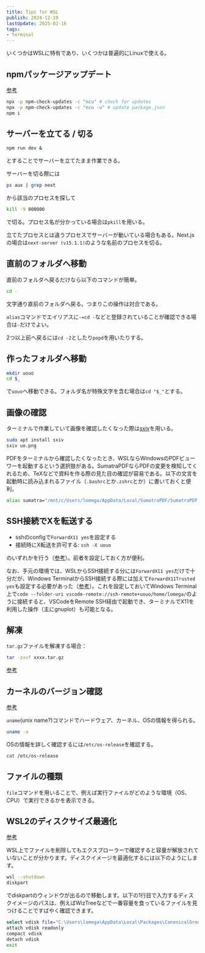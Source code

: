 ```yaml
---
title: Tips for WSL
publish: 2024-12-19
lastUpdate: 2025-02-16
tags:
- terminal
---
```


いくつかはWSLに特有であり、いくつかは普遍的にLinuxで使える。

## npmパッケージアップデート

[参考](https://qiita.com/sugurutakahashi12345/items/df736ddaf65c244e1b4f)

```sh
npx -p npm-check-updates -c "ncu" # check for updates
npx -p npm-check-updates -c "ncu -u" # update package.json
npm i
```

## サーバーを立てる / 切る

```sh
npm run dev &
```
とすることでサーバーを立てたまま作業できる。

サーバーを切る際には
```sh
ps aux | grep next
```
から該当のプロセスを探して
```sh
kill -9 000000
```
で切る。プロセス名が分かっている場合は`pkill`を用いる。

立てたプロセスとは違うプロセスでサーバーが動いている場合もある。Next.jsの場合は`next-server (v15.1.1)`のような名前のプロセスを切る。


## 直前のフォルダへ移動

直前のフォルダへ戻るだけなら以下のコマンドが簡単。
```sh
cd -
```
文字通り直前のフォルダへ戻る。つまりこの操作は対合である。

`alias`コマンドでエイリアスに`-=cd -`などと登録されていることが確認できる場合は`-`だけでよい。

2つ以上前へ戻るには`cd -2`としたり`popd`を用いたりする。


## 作ったフォルダへ移動

```sh
mkdir uouo
cd $_
```
で`uouo`へ移動できる。フォルダ名が特殊文字を含む場合は`cd "$_"`とする。

## 画像の確認

ターミナルで作業していて画像を確認したくなった際は[sxiv](https://manpages.ubuntu.com/manpages/xenial/man1/sxiv.1.html)を用いる。
```sh
sudo apt install sxiv
sxiv uo.png
```

PDFをターミナルから確認したくなったとき、WSLならWindowsのPDFビューワーを起動するという選択肢がある。SumatraPDFならPDFの変更を検知してくれるため、TeXなどで資料を作る際の見た目の確認が容易である。以下の文言を起動時に読み込まれるファイル（`.bashrc`とか`.zshrc`とか）に書いておくと便利。
```sh
alias sumatra="/mnt/c/Users/lomega/AppData/Local/SumatraPDF/SumatraPDF.exe"
```

## SSH接続でXを転送する

- sshのconfigで`ForwardX11 yes`を設定する
- 接続時にX転送を許可する: `ssh -X uouo`

のいずれかを行う（[参考](https://kazuhira-r.hatenablog.com/entry/2021/01/14/234921)）。前者を設定しておく方が便利。

なお、手元の環境では、WSLからSSH接続する分には`ForwardX11 yes`だけで十分だが、Windows TerminalからSSH接続する際には加えて`ForwardX11Trusted yes`も設定する必要があった（[参考](https://obel.hatenablog.jp/entry/20230207/1675713600)）。これを設定しておいてWindows Terminal上で`code --folder-uri vscode-remote://ssh-remote+uouo/home/lomega/`のように接続すると、VSCodeをRemote SSH経由で起動でき、ターミナルでX11を利用した操作（主にgnuplot）も可能となる。


## 解凍

`tar.gz`ファイルを解凍する場合：
```sh
tar -zxvf xxxx.tar.gz
```

[参考](https://qiita.com/supersaiakujin/items/c6b54e9add21d375161f)


## カーネルのバージョン確認

[参考](https://qiita.com/h_tyokinuhata/items/0683e0132645bc36d9d3)

`uname`(unix name?)コマンドでハードウェア、カーネル、OSの情報を得られる。
```sh
uname -a
```

OSの情報を詳しく確認するには`/etc/os-release`を確認する。
```sh
cat /etc/os-release
```

## ファイルの種類

`file`コマンドを用いることで、例えば実行ファイルがどのような環境（OS、CPU）で実行できるかを表示できる。

## WSL2のディスクサイズ最適化

[参考](https://zenn.dev/anko/articles/976d904e53d87e#wsl2-%E3%81%AE%E3%83%87%E3%82%A3%E3%82%B9%E3%82%AF%E3%82%B5%E3%82%A4%E3%82%BA%E3%82%92%E6%9C%80%E9%81%A9%E5%8C%96%E3%81%99%E3%82%8B)

WSL上でファイルを削除してもエクスプローラーで確認すると容量が解放されていないことが分かります。ディスクイメージを最適化するには以下のようにします。
```sh
wsl --shutdown
diskpart
```
でdiskpartのウィンドウが出るので移動します。以下の1行目で入力するディスクイメージのパスは、例えばWizTreeなどで一番容量を食っているファイルを見つけることですばやく確認できます。
```sh
select vdisk file="C:\Users\lomega\AppData\Local\Packages\CanonicalGroupLimited.Ubuntu_xxxxxxxxxxxxx\LocalState\ext4.vhdx"
attach vdisk readonly
compact vdisk
detach vdisk
exit
```
